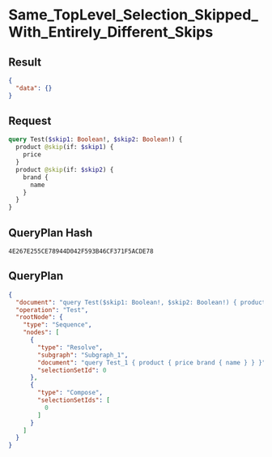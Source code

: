 # Same_TopLevel_Selection_Skipped_With_Entirely_Different_Skips

## Result

```json
{
  "data": {}
}
```

## Request

```graphql
query Test($skip1: Boolean!, $skip2: Boolean!) {
  product @skip(if: $skip1) {
    price
  }
  product @skip(if: $skip2) {
    brand {
      name
    }
  }
}
```

## QueryPlan Hash

```text
4E267E255CE78944D042F593B46CF371F5ACDE78
```

## QueryPlan

```json
{
  "document": "query Test($skip1: Boolean!, $skip2: Boolean!) { product @skip(if: $skip1) { price } product @skip(if: $skip2) { brand { name } } }",
  "operation": "Test",
  "rootNode": {
    "type": "Sequence",
    "nodes": [
      {
        "type": "Resolve",
        "subgraph": "Subgraph_1",
        "document": "query Test_1 { product { price brand { name } } }",
        "selectionSetId": 0
      },
      {
        "type": "Compose",
        "selectionSetIds": [
          0
        ]
      }
    ]
  }
}
```

